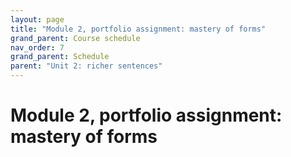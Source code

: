 ```yaml
---
layout: page
title: "Module 2, portfolio assignment: mastery of forms"
grand_parent: Course schedule
nav_order: 7
grand_parent: Schedule
parent: "Unit 2: richer sentences"
---
```



# Module 2, portfolio assignment: mastery of forms